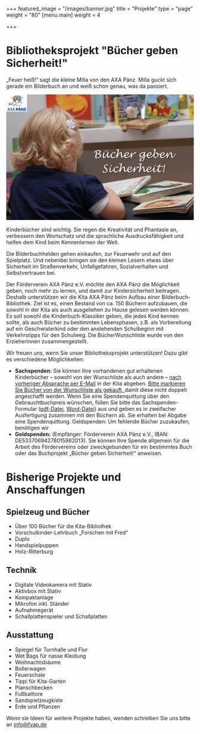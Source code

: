 +++
featured_image = "/images/banner.jpg"
title = "Projekte"
type = "page"
weight = "80"
[menu.main]
weight = 4

+++
# Bibliotheksprojekt "Bücher geben Sicherheit!"

„Feuer heiß!“ sagt die kleine Milla von den AXA Pänz. Milla guckt sich gerade ein Bilderbuch an und weiß schon genau, was da passiert.

![](/images/Buecher_geben_Sicherheit.jpg)

Kinderbücher sind wichtig. Sie regen die Kreativität und Phantasie an, verbessern den Wortschatz und die sprachliche Ausdrucksfähigkeit und helfen dem Kind beim Kennenlernen der Welt.

Die Bilderbuchhelden gehen einkaufen, zur Feuerwehr und auf den Spielplatz. Und nebenbei bringen sie den kleinen Lesern etwas über Sicherheit im Straßenverkehr, Unfallgefahren, Sozialverhalten und Selbstvertrauen bei.

Der Förderverein AXA Pänz e.V. möchte den AXA Pänz die Möglichkeit geben, noch mehr zu lernen, und damit zur Kindersicherheit beitragen. Deshalb unterstützen wir die Kita AXA Pänz beim Aufbau einer Bilderbuch-Bibliothek. Ziel ist es, einen Bestand von ca. 150 Büchern aufzubauen, die sowohl in der Kita als auch ausgeliehen zu Hause gelesen werden können. Es soll sowohl die Kinderbuch-Klassiker geben, die jedes Kind kennen sollte, als auch Bücher zu bestimmten Lebensphasen, z.B. als Vorbereitung auf ein Geschwisterkind oder den anstehenden Schulbeginn mit Verkehrstipps für den Schulweg. Die BücherWunschliste wurde von den Erzieherinnen zusammengestellt.

Wir freuen uns, wenn Sie unser Bibliotheksprojekt unterstützen! Dazu gibt es verschiedene Möglichkeiten:

* **Sachspenden:** Sie können Ihre vorhandenen gut erhaltenen Kinderbücher – sowohl von der Wunschliste als auch andere – [nach vorheriger Absprache per E-Mail](mailto:axa-paenz@awo-koeln.de) in der Kita abgeben. [Bitte markieren Sie Bücher von der Wunschliste als gekauft, ](http://www.amazon.de/registry/wishlist/2DWWC2XKOBLBU/?_encoding=UTF8&camp=1638&creative=6742&linkCode=ur2&site-redirect=de&tag=foeaxapaeev0c-21) damit diese nicht doppelt angeschafft werden. Wenn Sie eine Spendenquittung über den Gebrauchtbuchpreis wünschen, füllen Sie bitte das Sachspenden-Formular ([pdf-Datei](/Sachspendenformular_Foerderverein_AXA_Paenz.pdf), [Word-Datei](/Sachspendenformular_Foerderverein_AXA_Paenz.doc)) aus und geben es in zweifacher Ausfertigung zusammen mit den Büchern ab. Sie erhalten bei Abgabe eine Spendenquittung. Geldspenden: Um fehlende Bücher zuzukaufen, benötigen wir
* **Geldspenden:** (Empfänger: Förderverein AXA Pänz e.V., IBAN: DE53370694278015982013). Sie können Ihre Spende allgemein für die Arbeit des Fördervereins oder zweckgebunden für ein bestimmtes Buch oder das Buchprojekt „Bücher geben Sicherheit!“ anweisen.

# Bisherige Projekte und Anschaffungen

## Spielzeug und Bücher

* Über 100 Bücher für die Kita-Bibliothek
* Vorschulkinder-Lehrbuch „Forschen mit Fred“
* Duplo
* Handspielpuppen
* Holz-Ritterburg

## Technik

* Digitale Videokamera mit Stativ
* Aktivbox mit Stativ
* Kompaktanlage
* Mikrofon inkl. Ständer
* Aufnahmegerät
* Schallplattenspieler und Schallplatten

## Ausstattung

* Spiegel für Turnhalle und Flur
* Wet Bags für nasse Kleidung
* Weihnachtsbäume
* Bollerwagen
* Feuerschale
* Tippi für Kita-Garten
* Planschbecken
* Fußballtore
* Sandspielzeugkiste
* Erde und Pflanzen

Wenn sie Ideen für weitere Projekte haben, wenden schreiben Sie uns bitte an info@fvap.de